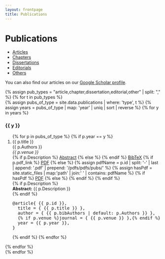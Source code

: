```yaml
---
layout: frontpage
title: Publications
---
```


<link rel="stylesheet" href="https://cdnjs.cloudflare.com/ajax/libs/font-awesome/6.5.1/css/all.min.css">
<link rel="stylesheet" href="{{ ASSET_PATH }}/css/publications.css">

# Publications

<div class="navbar">
    <div class="navbar-inner">
        <ul id="pub-tabs" class="nav nav-tabs">
            <li id="tab-article" class="active"><a href="javascript:showPubType('article')">Articles</a></li>
            <li id="tab-chapter"><a href="javascript:showPubType('chapter')">Chapters</a></li>
            <li id="tab-dissertation"><a href="javascript:showPubType('dissertation')">Dissertations</a></li>
            <li id="tab-editorial"><a href="javascript:showPubType('editorial')">Editorials</a></li>
            <li id="tab-other"><a href="javascript:showPubType('other')">Others</a></li>
        </ul>
    </div>
</div>

<p>
You can also find our articles on our
<a href="https://scholar.google.com/citations?hl=en&user=ZvYwdsUAAAAJ">Google Scholar profile</a>.
</p>

<div id="pub-lists">
{% assign pub_types = "article,chapter,dissertation,editorial,other" | split: "," %}
{% for t in pub_types %}
  <div id="pub-{{ t }}" class="pub-type{% if forloop.first %} active{% endif %}">
    {% assign pubs_of_type = site.data.publications | where: 'type', t %}
    {% assign years = pubs_of_type | map: 'year' | uniq | sort | reverse %}
    {% for y in years %}
      <h3 class="pubyear">{{ y }}</h3>
      <ol>
      {% for p in pubs_of_type %}
        {% if p.year == y %}
          <li class="pub-entry">
            <span class="pub-title">{{ p.title }}</span><br>
            <span class="pub-authors">{{ p.Authors }}</span><br>
            <em>{{ p.venue }}</em>
            <div class="pub-icons">
              {% if p.Description %}
                <a href="javascript:void(0);" onclick="toggleSection('tab-abs-{{ p.id }}')" class="pub-action"><i class="fas fa-file-alt"></i> Abstract</a>
              {% else %}
                <i class="fas fa-file-alt disabled"></i>
              {% endif %}
              <a href="javascript:void(0);" onclick="toggleSection('tab-bib-{{ p.id }}')" class="pub-action"><i class="fas fa-code"></i> BibTeX</a>
              {% if p.pdf_link %}
                <a href="{{ p.pdf_link }}" target="_blank" class="pub-action"><i class="fas fa-file-pdf"></i> PDF</a>
              {% else %}
                {% assign pdfName = p.id | split: '-' | last | append: '.pdf' | prepend: '/pdfs/pdfs/pubs/' %}
                {% assign hasPdf = site.static_files | map:'path' | join:' ' | contains: pdfName %}
                {% if hasPdf %}
                  <a href="{{ pdfName }}" target="_blank" class="pub-action"><i class="fas fa-file-pdf"></i> PDF</a>
                {% else %}
                  <i class="fas fa-file-pdf disabled"></i>
                {% endif %}
              {% endif %}
            </div>
            {% if p.Description %}
            <div id="tab-abs-{{ p.id }}" class="pub-abstract">
              <strong>Abstract:</strong> {{ p.Description }}
            </div>
            {% endif %}
            <pre id="tab-bib-{{ p.id }}" class="pub-bibtex">@article{ {{ p.id }},
  title = { {{ p.title }} },
  author = { {{ p.bibAuthors | default: p.Authors }} },
  {% if p.venue %}journal = { {{ p.venue }} },{% endif %}
  year = {{ p.year }},
}</pre>
          </li>
        {% endif %}
      {% endfor %}
      </ol>
    {% endfor %}
  </div>
{% endfor %}
</div>

<script>
function showPubType(type){
  document.querySelectorAll('.pub-type').forEach(function(div){
    if(div.id === 'pub-'+type){
      div.classList.add('active');
    } else {
      div.classList.remove('active');
    }
  });
  document.querySelectorAll('#pub-tabs li').forEach(function(li){
    if(li.id === 'tab-'+type){
      li.classList.add('active');
    } else {
      li.classList.remove('active');
    }
  });
}

function toggleSection(sectionId){
  var el = document.getElementById(sectionId);
  if(!el) return;
  el.classList.toggle('show');
}
</script>

